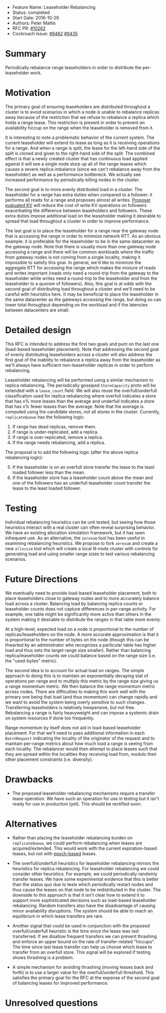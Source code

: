 - Feature Name: Leaseholder Rebalancing
- Status: completed
- Start Date: 2016-10-26
- Authors: Peter Mattis
- RFC PR: [#10262](https://github.com/cockroachdb/cockroach/pull/10262)
- Cockroach Issue: [#9462](https://github.com/cockroachdb/cockroach/issues/9462) [#9435](https://github.com/cockroachdb/cockroach/issues/9435)

# Summary

Periodically rebalance range leaseholders in order to distribute the
per-leaseholder work.

# Motivation

The primary goal of ensuring leaseholders are distributed throughout a
cluster is to avoid scenarios in which a node is unable to rebalance
replicas away because of the restriction that we refuse to rebalance a
replica which holds a range lease. This restriction is present in
order to prevent an availability hiccup on the range when the
leaseholder is removed from it.

It is interesting to note a problematic behavior of the current
system. The current leaseholder will extend its lease as long as it is
receiving operations for a range. And when a range is split, the lease
for the left-hand side of the split is cloned and given to the
right-hand side of the split. The combined effect is that a newly
created cluster that has continuous load applied against it will see a
single node slurp up all of the range leases which causes a severe
replica imbalance (since we can't rebalance away from the leaseholder)
as well as a performance bottleneck. We actually see increased
performance by periodically killing nodes in the cluster.

The second goal is to more evenly distributed load in a cluster. The
leaseholder for a range has extra duties when compared to a follower:
it performs all reads for a range and proposes almost all
writes. [Proposer evaluated KV](proposer_evaluated_kv.md) will reduce
the cost of write KV operations on followers exacerbating the
difference between leaseholders and followers. These extra duties
impose additional load on the leaseholder making it desirable to
spread that load throughout a cluster in order to improve performance.

The last goal is to place the leaseholder for a range near the gateway
node that is accessing the range in order to minimize network RTT. As
an obvious example: it is preferable for the leaseholder to be in the
same datacenter as the gateway node. Note that there is usually more
than one gateway node accessing a range and there will be common
workloads where the traffic from gateway nodes is not coming from a
single locality, making it impossible to satisfy this goal. In general,
we'd like to minimize the aggregate RTT for accessing the range which
makes the mixture of reads and writes important (reads only need a
round-trip from the gateway to the leaseholder while writes need a
round-trip to the leaseholder and from the leaseholder to a quorom of
followers). Also, this goal is at odds with the second goal of
distributing load throughout a cluster and we'll need to be careful
with heuristics here. It may be beneficial to place the leaseholder in
the same datacenter as the gateways accessing the range, but doing so
can lower total throughput depending on the workload and if the
latencies between datacenters are small.

# Detailed design

This RFC is intended to address the first two goals and punt on the
last one (load-based leaseholder placement). Note that addressing the
second goal of evenly distributing leaseholders across a cluster will
also address the first goal of the inability to rebalance a replica
away from the leaseholder as we'll always have sufficient
non-leaseholder replicas in order to perform rebalancing.

Leaseholder rebalancing will be performed using a similar mechanism to
replica rebalancing. The periodically gossiped `StoreCapacity` proto
will be extended with a `lease_count` field. We will also reuse the
overfull/underfull classification used for replica rebalancing where
overfull indicates a store that has x% more leases than the average
and underfull indicates a store that has x% fewer leases than the
average. Note that the average is computed using the candidate stores,
not all stores in the cluster. Currently, `replicateQueue` has the
following logic:

1. If range has dead replicas, remove them.
2. If range is under-replicated, add a replica.
3. If range is over-replicated, remove a replica.
4. If the range needs rebalancing, add a replica.

The proposal is to add the following logic (after the above replica
rebalancing logic):

5. If the leaseholder is on an overfull store transfer the lease to
the least loaded follower less than the mean.
6. If the leaseholder store has a leaseholder count above the mean and
one of the followers has an underfull leaseholder count transfer the
lease to the least loaded follower.

# Testing

Individual rebalancing heuristics can be unit tested, but seeing how
those heuristics interact with a real cluster can often reveal
surprising behavior. We have an existing allocation simulation
framework, but it has seen infrequent use. As an alternative, the
`zerosum` tool has been useful in examining rebalancing heuristics. We
propose to fork `zerosum` and create a new `allocsim` tool which will
create a local N-node cluster with controls for generating load and
using smaller range sizes to test various rebalancing scenarios.

# Future Directions

We eventually need to provide load-based leaseholder placement, both
to place leaseholders close to gateway nodes and to more accurately
balance load across a cluster. Balancing load by balancing replica
counts or leaseholder counts does not capture differences in per-range
activity. For example, one table might be significantly more active
than others in the system making it desirable to distribute the ranges
in that table more evenly.

At a high-level, expected load on a node is proportional to the number
of replicas/leaseholders on the node. A more accurate approximation is
that it is proportional to the number of bytes on the node (though
this can be thwarted by an administrator who recognizes a particular
table has higher load and thus sets the target range size
smaller). Rather than balancing replica/leaseholder counts we could
balance based on the range size (i.e. the "used-bytes" metric).

The second idea is to account for actual load on ranges. The simple
approach to doing this is to maintain an exponentially decaying stat
of operations per range and to multiply this metric by the range size
giving us a range momentum metric. We then balance the range momentum
metric across nodes. There are difficulties to making this work well
with the primary one being that load (and thus momentum) can change
rapidly and we want to avoid the system being overly sensitive to such
changes. Transferring leaseholders is relatively inexpensive, but not
free. Rebalancing a range is fairly heavyweight and can impose a
systemic drain on system resources if done too frequently.

Range momentum by itself does not aid in load-based leaseholder
placement. For that we'll need to pass additional information in each
`BatchRequest` indicating the locality of the originator of the
request and to maintain per-range metrics about how much load a range
is seeing from each locality. The rebalancer would then attempt to
place leases such that they are spread within the localities they
receiving load from, modulo their other placement constraints
(i.e. diversity).

# Drawbacks

* The proposed leaseholder rebalancing mechanisms require a transfer
  lease operation. We have such an operation for use in testing but it
  isn't ready for use in production (yet). This should be rectified
  soon.

# Alternatives

* Rather than placing the leaseholder rebalancing burden on
  `replicateQueue`, we could perform rebalancing when leases are
  acquired/extended. This would work with the current expiration-based
  leases, but not with [epoch-based](range_leases.md) leases.

* The overfull/underfull heuristics for leaseholder rebalancing
  mirrors the heuristics for replica rebalancing. For leaseholder
  rebalancing we could consider other heuristics. For example, we
  could periodically randomly transfer leases. We have some
  experimental evidence that this is better than the status quo due to
  tests which periodically restart nodes and thus cause the leases on
  that node to be redistributed in the cluster. The downside to this
  approach is that it isn't clear how to extend it to support more
  sophisticated decisions such as load-based leaseholder
  rebalancing. Random transfers also have the disadvantage of causing
  minor availability disruptions. The system should be able to reach
  an equilibrium in which lease transfers are rare.

* Another signal that could be used in conjunction with the proposed
  overfull/underfull heuristic is the time since the lease was last
  transferred. If we disallow frequent transfers we can prevent
  thrashing and enforce an upper bound on the rate of transfer-related
  "hiccups". The time since last lease transfer can help us choose
  which lease to transfer from an overfull store. This signal will be
  explored if testing shows thrashing is a problem.

* A simple mechanism for avoiding thrashing (moving leases back and
  forth) is to use a larger value for the overfull/underfull
  threshold. This satisfies the primary goal for the RFC at the
  expense of the second goal of balancing leases for improved
  performance.

# Unresolved questions
